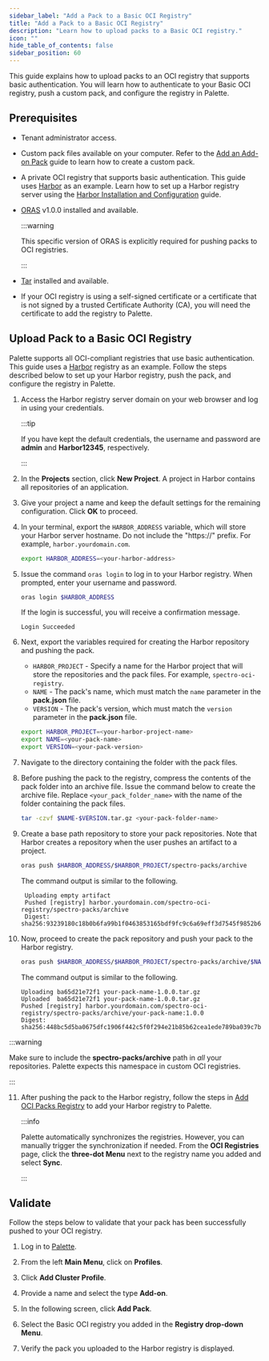 ```yaml
---
sidebar_label: "Add a Pack to a Basic OCI Registry"
title: "Add a Pack to a Basic OCI Registry"
description: "Learn how to upload packs to a Basic OCI registry."
icon: ""
hide_table_of_contents: false
sidebar_position: 60
---
```


This guide explains how to upload packs to an OCI registry that supports basic authentication. You will learn how to
authenticate to your Basic OCI registry, push a custom pack, and configure the registry in Palette.

## Prerequisites

- Tenant administrator access.

- Custom pack files available on your computer. Refer to the [Add an Add-on Pack](../../../adding-add-on-packs.md) guide
  to learn how to create a custom pack.

- A private OCI registry that supports basic authentication. This guide uses [Harbor](https://goharbor.io/) as an
  example. Learn how to set up a Harbor registry server using the
  [Harbor Installation and Configuration](https://goharbor.io/docs/2.9.0/install-config/) guide.

- [ORAS](https://oras.land/docs/installation/) v1.0.0 installed and available.

  :::warning

  This specific version of ORAS is explicitly required for pushing packs to OCI registries.

  :::

- [Tar](https://www.gnu.org/software/tar/) installed and available.

- If your OCI registry is using a self-signed certificate or a certificate that is not signed by a trusted Certificate
  Authority (CA), you will need the certificate to add the registry to Palette.

## Upload Pack to a Basic OCI Registry

Palette supports all OCI-compliant registries that use basic authentication. This guide uses a
[Harbor](https://goharbor.io/) registry as an example. Follow the steps described below to set up your Harbor registry,
push the pack, and configure the registry in Palette.

1. Access the Harbor registry server domain on your web browser and log in using your credentials.

   :::tip

   If you have kept the default credentials, the username and password are **admin** and **Harbor12345**, respectively.

   :::

2. In the **Projects** section, click **New Project**. A project in Harbor contains all repositories of an application.

3. Give your project a name and keep the default settings for the remaining configuration. Click **OK** to proceed.

4. In your terminal, export the `HARBOR_ADDRESS` variable, which will store your Harbor server hostname. Do not include
   the "https://" prefix. For example, `harbor.yourdomain.com`.

   ```bash
   export HARBOR_ADDRESS=<your-harbor-address>
   ```

5. Issue the command `oras login` to log in to your Harbor registry. When prompted, enter your username and password.

   ```bash
   oras login $HARBOR_ADDRESS
   ```

   If the login is successful, you will receive a confirmation message.

   ```text hideClipboard
   Login Succeeded
   ```

6. Next, export the variables required for creating the Harbor repository and pushing the pack.

   - `HARBOR_PROJECT` - Specify a name for the Harbor project that will store the repositories and the pack files. For
     example, `spectro-oci-registry`.
   - `NAME` - The pack's name, which must match the `name` parameter in the **pack.json** file.
   - `VERSION` - The pack's version, which must match the `version` parameter in the **pack.json** file.

   ```bash
   export HARBOR_PROJECT=<your-harbor-project-name>
   export NAME=<your-pack-name>
   export VERSION=<your-pack-version>
   ```

7. Navigate to the directory containing the folder with the pack files.

8. Before pushing the pack to the registry, compress the contents of the pack folder into an archive file. Issue the
   command below to create the archive file. Replace `<your_pack_folder_name>` with the name of the folder containing
   the pack files.

   ```bash
   tar -czvf $NAME-$VERSION.tar.gz <your-pack-folder-name>
   ```

9. Create a base path repository to store your pack repositories. Note that Harbor creates a repository when the user
   pushes an artifact to a project.

   ```bash
   oras push $HARBOR_ADDRESS/$HARBOR_PROJECT/spectro-packs/archive
   ```

   The command output is similar to the following.

   ```text hideClipboard
    Uploading empty artifact
    Pushed [registry] harbor.yourdomain.com/spectro-oci-registry/spectro-packs/archive
    Digest: sha256:93239180c18b0b6fa99b1f0463853165bdf9fc9c6a69eff3d7545f9852b6c86e
   ```

10. Now, proceed to create the pack repository and push your pack to the Harbor registry.

    ```bash
    oras push $HARBOR_ADDRESS/$HARBOR_PROJECT/spectro-packs/archive/$NAME:$VERSION $NAME-$VERSION.tar.gz
    ```

    The command output is similar to the following.

    ```text hideClipboard
    Uploading ba65d21e72f1 your-pack-name-1.0.0.tar.gz
    Uploaded  ba65d21e72f1 your-pack-name-1.0.0.tar.gz
    Pushed [registry] harbor.yourdomain.com/spectro-oci-registry/spectro-packs/archive/your-pack-name:1.0.0
    Digest: sha256:448bc5d5ba0675dfc1906f442c5f0f294e21b85b62cea1ede789ba039c7b3f80
    ```

:::warning

Make sure to include the **spectro-packs/archive** path in _all_ your repositories. Palette expects this namespace in
custom OCI registries.

:::

11. After pushing the pack to the Harbor registry, follow the steps in [Add OCI Packs Registry](../add-oci-packs.md) to
    add your Harbor registry to Palette.

    :::info

    Palette automatically synchronizes the registries. However, you can manually trigger the synchronization if needed.
    From the **OCI Registries** page, click the **three-dot Menu** next to the registry name you added and select
    **Sync**.

    :::

## Validate

Follow the steps below to validate that your pack has been successfully pushed to your OCI registry.

1. Log in to [Palette](https://console.spectrocloud.com).

2. From the left **Main Menu**, click on **Profiles**.

3. Click **Add Cluster Profile**.

4. Provide a name and select the type **Add-on**.

5. In the following screen, click **Add Pack**.

6. Select the Basic OCI registry you added in the **Registry drop-down Menu**.

7. Verify the pack you uploaded to the Harbor registry is displayed.
